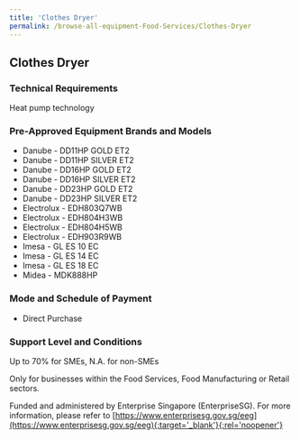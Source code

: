 ```yaml
---
title: 'Clothes Dryer'
permalink: /browse-all-equipment-Food-Services/Clothes-Dryer
---
```


## Clothes Dryer

### Technical Requirements

Heat pump technology


### Pre-Approved Equipment Brands and Models

- Danube - DD11HP GOLD ET2
- Danube - DD11HP SILVER ET2
- Danube - DD16HP GOLD ET2
- Danube - DD16HP SILVER ET2
- Danube - DD23HP GOLD ET2
- Danube - DD23HP SILVER ET2
- Electrolux - EDH803Q7WB
- Electrolux - EDH804H3WB
- Electrolux - EDH804H5WB
- Electrolux - EDH903R9WB
- Imesa - GL ES 10 EC
- Imesa - GL ES 14 EC
- Imesa - GL ES 18 EC
- Midea - MDK888HP

### Mode and Schedule of Payment 

- Direct Purchase

### Support Level and Conditions

Up to 70% for SMEs, N.A. for non-SMEs

Only for businesses within the Food Services, Food Manufacturing or Retail sectors.

Funded and administered by Enterprise Singapore (EnterpriseSG). For more information, please refer to [https://www.enterprisesg.gov.sg/eeg](https://www.enterprisesg.gov.sg/eeg){:target='_blank'}{:rel='noopener'}

<script src='/jquery/resize-tables.js'></script>

